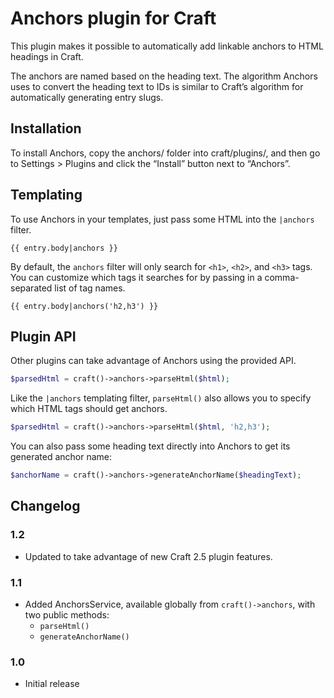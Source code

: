 # Anchors plugin for Craft

This plugin makes it possible to automatically add linkable anchors to HTML headings in Craft.

The anchors are named based on the heading text. The algorithm Anchors uses to convert the heading text to IDs is similar to Craft’s algorithm for automatically generating entry slugs.

## Installation

To install Anchors, copy the anchors/ folder into craft/plugins/, and then go to Settings > Plugins and click the “Install” button next to “Anchors”.

## Templating

To use Anchors in your templates, just pass some HTML into the `|anchors` filter.

```jinja
{{ entry.body|anchors }}
```

By default, the `anchors` filter will only search for `<h1>`, `<h2>`, and `<h3>` tags. You can customize which tags it searches for by passing in a comma-separated list of tag names.

```jinja
{{ entry.body|anchors('h2,h3') }}
```

## Plugin API

Other plugins can take advantage of Anchors using the provided API.

```php
$parsedHtml = craft()->anchors->parseHtml($html);
```

Like the `|anchors` templating filter, `parseHtml()` also allows you to specify which HTML tags should get anchors.

```php
$parsedHtml = craft()->anchors->parseHtml($html, 'h2,h3');
```

You can also pass some heading text directly into Anchors to get its generated anchor name:

```php
$anchorName = craft()->anchors->generateAnchorName($headingText);
```

## Changelog

### 1.2

* Updated to take advantage of new Craft 2.5 plugin features.

### 1.1

* Added AnchorsService, available globally from `craft()->anchors`, with two public methods:
  * `parseHtml()`
  * `generateAnchorName()`

### 1.0

* Initial release
